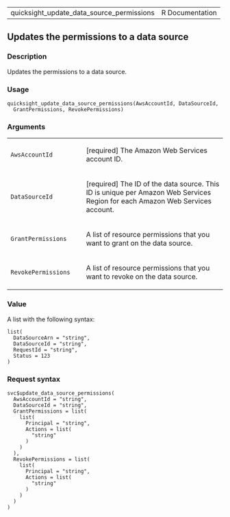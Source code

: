 <table style="width: 100%;">
<tbody>
<tr class="odd">
<td>quicksight_update_data_source_permissions</td>
<td style="text-align: right;">R Documentation</td>
</tr>
</tbody>
</table>

## Updates the permissions to a data source

### Description

Updates the permissions to a data source.

### Usage

    quicksight_update_data_source_permissions(AwsAccountId, DataSourceId,
      GrantPermissions, RevokePermissions)

### Arguments

<table>
<colgroup>
<col style="width: 35%" />
<col style="width: 65%" />
</colgroup>
<tbody>
<tr class="odd">
<td><code
id="quicksight_update_data_source_permissions_:_AwsAccountId">AwsAccountId</code></td>
<td><p>[required] The Amazon Web Services account ID.</p></td>
</tr>
<tr class="even">
<td><code
id="quicksight_update_data_source_permissions_:_DataSourceId">DataSourceId</code></td>
<td><p>[required] The ID of the data source. This ID is unique per
Amazon Web Services Region for each Amazon Web Services
account.</p></td>
</tr>
<tr class="odd">
<td><code
id="quicksight_update_data_source_permissions_:_GrantPermissions">GrantPermissions</code></td>
<td><p>A list of resource permissions that you want to grant on the data
source.</p></td>
</tr>
<tr class="even">
<td><code
id="quicksight_update_data_source_permissions_:_RevokePermissions">RevokePermissions</code></td>
<td><p>A list of resource permissions that you want to revoke on the
data source.</p></td>
</tr>
</tbody>
</table>

### Value

A list with the following syntax:

    list(
      DataSourceArn = "string",
      DataSourceId = "string",
      RequestId = "string",
      Status = 123
    )

### Request syntax

    svc$update_data_source_permissions(
      AwsAccountId = "string",
      DataSourceId = "string",
      GrantPermissions = list(
        list(
          Principal = "string",
          Actions = list(
            "string"
          )
        )
      ),
      RevokePermissions = list(
        list(
          Principal = "string",
          Actions = list(
            "string"
          )
        )
      )
    )
